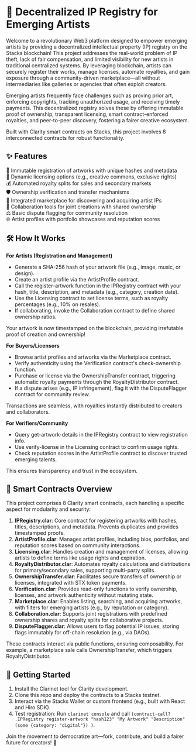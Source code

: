 # 🎨 Decentralized IP Registry for Emerging Artists

Welcome to a revolutionary Web3 platform designed to empower emerging artists by providing a decentralized intellectual property (IP) registry on the Stacks blockchain! This project addresses the real-world problem of IP theft, lack of fair compensation, and limited visibility for new artists in traditional centralized systems. By leveraging blockchain, artists can securely register their works, manage licenses, automate royalties, and gain exposure through a community-driven marketplace—all without intermediaries like galleries or agencies that often exploit creators.

Emerging artists frequently face challenges such as proving prior art, enforcing copyrights, tracking unauthorized usage, and receiving timely payments. This decentralized registry solves these by offering immutable proof of ownership, transparent licensing, smart contract-enforced royalties, and peer-to-peer discovery, fostering a fairer creative ecosystem.

Built with Clarity smart contracts on Stacks, this project involves 8 interconnected contracts for robust functionality.

## ✨ Features

🔐 Immutable registration of artworks with unique hashes and metadata  
📜 Dynamic licensing options (e.g., creative commons, exclusive rights)  
💰 Automated royalty splits for sales and secondary markets  
🛡️ Ownership verification and transfer mechanisms  
🏪 Integrated marketplace for discovering and acquiring artist IPs  
🤝 Collaboration tools for joint creations with shared ownership  
⚖️ Basic dispute flagging for community resolution  
🌐 Artist profiles with portfolio showcases and reputation scores  

## 🛠 How It Works

**For Artists (Registration and Management)**  
- Generate a SHA-256 hash of your artwork file (e.g., image, music, or design).  
- Create an artist profile via the ArtistProfile contract.  
- Call the register-artwork function in the IPRegistry contract with your hash, title, description, and metadata (e.g., category, creation date).  
- Use the Licensing contract to set license terms, such as royalty percentages (e.g., 10% on resales).  
- If collaborating, invoke the Collaboration contract to define shared ownership ratios.  

Your artwork is now timestamped on the blockchain, providing irrefutable proof of creation and ownership!

**For Buyers/Licensors**  
- Browse artist profiles and artworks via the Marketplace contract.  
- Verify authenticity using the Verification contract's check-ownership function.  
- Purchase or license via the OwnershipTransfer contract, triggering automatic royalty payments through the RoyaltyDistributor contract.  
- If a dispute arises (e.g., IP infringement), flag it with the DisputeFlagger contract for community review.  

Transactions are seamless, with royalties instantly distributed to creators and collaborators.

**For Verifiers/Community**  
- Query get-artwork-details in the IPRegistry contract to view registration info.  
- Use verify-license in the Licensing contract to confirm usage rights.  
- Check reputation scores in the ArtistProfile contract to discover trusted emerging talents.  

This ensures transparency and trust in the ecosystem.

## 📂 Smart Contracts Overview

This project comprises 8 Clarity smart contracts, each handling a specific aspect for modularity and security:

1. **IPRegistry.clar**: Core contract for registering artworks with hashes, titles, descriptions, and metadata. Prevents duplicates and provides timestamped proofs.  
2. **ArtistProfile.clar**: Manages artist profiles, including bios, portfolios, and reputation scores based on community interactions.  
3. **Licensing.clar**: Handles creation and management of licenses, allowing artists to define terms like usage rights and expiration.  
4. **RoyaltyDistributor.clar**: Automates royalty calculations and distributions for primary/secondary sales, supporting multi-party splits.  
5. **OwnershipTransfer.clar**: Facilitates secure transfers of ownership or licenses, integrated with STX token payments.  
6. **Verification.clar**: Provides read-only functions to verify ownership, licenses, and artwork authenticity without mutating state.  
7. **Marketplace.clar**: Enables listing, searching, and acquiring artworks, with filters for emerging artists (e.g., by reputation or category).  
8. **Collaboration.clar**: Supports joint registrations with predefined ownership shares and royalty splits for collaborative projects.  
9. **DisputeFlagger.clar**: Allows users to flag potential IP issues, storing flags immutably for off-chain resolution (e.g., via DAOs).  

These contracts interact via public functions, ensuring composability. For example, a marketplace sale calls OwnershipTransfer, which triggers RoyaltyDistributor.

## 🚀 Getting Started

1. Install the Clarinet tool for Clarity development.  
2. Clone this repo and deploy the contracts to a Stacks testnet.  
3. Interact via the Stacks Wallet or custom frontend (e.g., built with React and Hiro SDK).  
4. Test registration: Run `clarinet console` and call `(contract-call? .IPRegistry register-artwork "hash123" "My Artwork" "Description" (some {category: "digital"}) )`.  

Join the movement to democratize art—fork, contribute, and build a fairer future for creators! 🚀